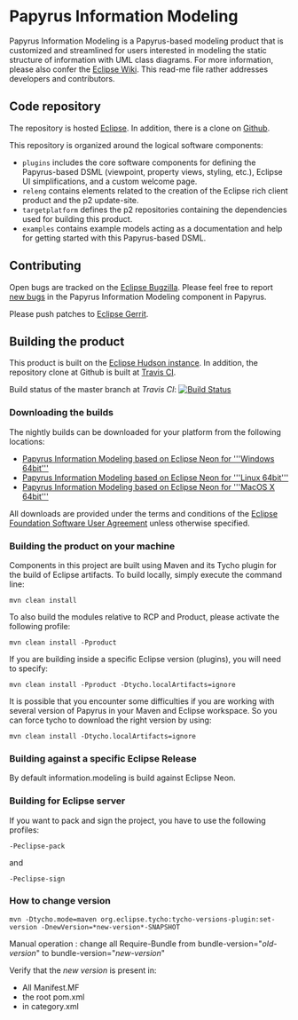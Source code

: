 # Papyrus Information Modeling
Papyrus Information Modeling is a Papyrus-based modeling product that is customized and streamlined for users interested in modeling the static structure of information with UML class diagrams. For more information, please also confer the [Eclipse Wiki](https://wiki.eclipse.org/Papyrus_for_Information_Modeling). This read-me file rather addresses developers and contributors.

## Code repository ##

The repository is hosted [Eclipse](http://git.eclipse.org/c/papyrus/org.eclipse.papyrus-informationmodeling.git). In addition, there is a clone on [Github](https://github.com/eclipsesource/org.eclipse.papyrus-informationmodeling).

This repository is organized around the logical software components:

* `plugins` includes the core software components for defining the Papyrus-based DSML (viewpoint, property views, styling, etc.), Eclipse UI simplifications, and a custom welcome page.
* `releng` contains elements related to the creation of the Eclipse rich client product and the p2 update-site.
* `targetplatform` defines the p2 repositories containing the dependencies used for building this product.
* `examples` contains example models acting as a documentation and help for getting started with this Papyrus-based DSML.

## Contributing ##

Open bugs are tracked on the [Eclipse Bugzilla](https://bugs.eclipse.org/bugs/buglist.cgi?bug_status=UNCONFIRMED&bug_status=NEW&bug_status=ASSIGNED&bug_status=REOPENED&classification=Modeling&component=Information%20Modeling&list_id=14557270&product=Papyrus&query_format=advanced). Please feel free to report [new bugs](https://bugs.eclipse.org/bugs/enter_bug.cgi?product=Papyrus&component=Information%20Modeling) in the Papyrus Information Modeling component in Papyrus.

Please push patches to [Eclipse Gerrit](https://git.eclipse.org/r/#/q/project:papyrus/org.eclipse.papyrus-informationmodeling).

## Building the product ##

This product is built on the [Eclipse Hudson instance](https://hudson.eclipse.org/papyrus/view/InformationModeling/). In addition, the repository clone at Github is built at [Travis CI](https://travis-ci.org/eclipsesource/org.eclipse.papyrus-informationmodeling).

Build status of the master branch at *Travis CI*: [![Build Status](https://travis-ci.org/eclipsesource/org.eclipse.papyrus-informationmodeling.svg?branch=master)](https://travis-ci.org/eclipsesource/org.eclipse.papyrus-informationmodeling)

### Downloading the builds ###

The nightly builds can be downloaded for your platform from the following locations:

* [Papyrus Information Modeling based on Eclipse Neon for '''Windows 64bit'''](https://hudson.eclipse.org/papyrus/view/InformationModeling/job/papyrus-informationmodeling-neon/lastSuccessfulBuild/artifact/releng/org.eclipse.papyrus.information.modeling.product/target/products/org.eclipse.papyrus.information.modeling.product-win32.win32.x86_64.zip)
* [Papyrus Information Modeling based on Eclipse Neon for '''Linux 64bit'''](https://hudson.eclipse.org/papyrus/view/InformationModeling/job/papyrus-informationmodeling-neon/lastSuccessfulBuild/artifact/releng/org.eclipse.papyrus.information.modeling.product/target/products/org.eclipse.papyrus.information.modeling.product-linux.gtk.x86_64.zip)
* [Papyrus Information Modeling based on Eclipse Neon for '''MacOS X 64bit'''](https://hudson.eclipse.org/papyrus/view/InformationModeling/job/papyrus-informationmodeling-neon/lastSuccessfulBuild/artifact/releng/org.eclipse.papyrus.information.modeling.product/target/products/org.eclipse.papyrus.information.modeling.product-macosx.cocoa.x86_64.tar.gz)

All downloads are provided under the terms and conditions of the [Eclipse Foundation Software User Agreement](https://www.eclipse.org/legal/epl/notice.php) unless otherwise specified.

### Building the product on your machine ###

Components in this project are built using Maven and its Tycho plugin for the build of Eclipse artifacts.
To build locally, simply execute the command line:

```
mvn clean install
```

To also build the modules relative to RCP and Product, please activate the following profile:

```
mvn clean install -Pproduct
```

If you are building inside a specific Eclipse version (plugins), you will need to specify:

```
mvn clean install -Pproduct -Dtycho.localArtifacts=ignore
```

It is possible that you encounter some difficulties if you are working with several version of Papyrus in your Maven and Eclipse workspace.
So you can force tycho to download the right version by using:

```
mvn clean install -Dtycho.localArtifacts=ignore
```

### Building against a specific Eclipse Release ###

By default information.modeling is build against Eclipse Neon.

### Building for Eclipse server ###

If you want to pack and sign the project, you have to use the following profiles:

```
-Peclipse-pack
```

and

```
-Peclipse-sign
```

### How to change version ###

```
mvn -Dtycho.mode=maven org.eclipse.tycho:tycho-versions-plugin:set-version -DnewVersion=*new-version*-SNAPSHOT
```
Manual operation : change all Require-Bundle from bundle-version="*old-version*" to bundle-version="*new-version*"

Verify that the *new version* is present in: 
 - All Manifest.MF
 - the root pom.xml
 - in category.xml